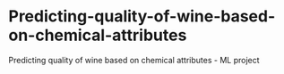 # Predicting-quality-of-wine-based-on-chemical-attributes
Predicting quality of wine based on chemical attributes - ML project
